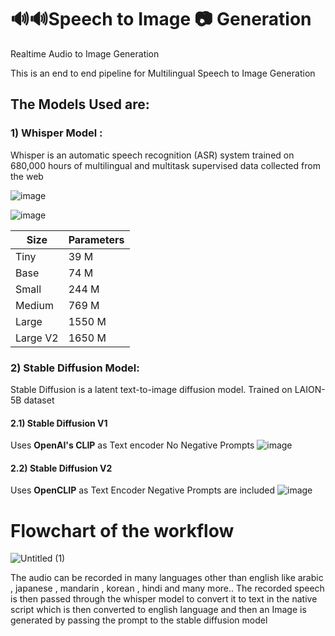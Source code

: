 # 🔊🔊Speech to Image 📷 Generation
Realtime Audio to Image Generation

This is an end to end pipeline for Multilingual Speech to Image Generation
## The Models Used are: 

### 1) Whisper Model : 
Whisper is an automatic speech recognition (ASR) system trained on 680,000 hours of multilingual and multitask supervised data collected from the web

![image](https://user-images.githubusercontent.com/95982431/229340460-354e39f2-9570-4b28-a518-89c59c6ff96d.png)

![image](https://user-images.githubusercontent.com/95982431/229340470-4c1698e2-639d-4871-bd66-9f2e92cbdb29.png)

| Size  | Parameters |
| ------------- | ------------- |
| Tiny  | 39 M  |
| Base  |  74 M |
| Small |  244 M |
| Medium | 769 M |
| Large | 1550 M | 
| Large V2 | 1650 M |


### 2) Stable Diffusion Model:
Stable Diffusion is a latent text-to-image diffusion model. Trained on LAION-5B dataset
#### 2.1) Stable Diffusion V1

Uses <b>OpenAI's CLIP</b> as Text encoder 
No Negative Prompts
![image](https://user-images.githubusercontent.com/95982431/229340383-9e57b323-0b23-462a-97c4-f8b531c88350.png)

#### 2.2) Stable Diffusion V2

Uses <b>OpenCLIP</b> as Text Encoder
Negative Prompts are included
![image](https://user-images.githubusercontent.com/95982431/229340373-a22f4b96-529e-44e0-bd59-64bbf8655bc1.png)


# Flowchart of the workflow
![Untitled (1)](https://user-images.githubusercontent.com/95982431/229341234-7a217878-98fa-4ee9-b90d-66fd0acb137f.jpg)

The audio can be recorded in many languages other than english like arabic , japanese , mandarin , korean , hindi and many more..
The recorded speech is then passed through the whisper model to convert it to text in the native script which is then converted to english language and then an Image is generated by passing the prompt to the stable diffusion model
